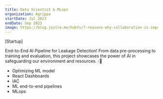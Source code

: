 ```yaml
---
title: Data Scientist & MLops
organization: Agrippa
startDate: Jul 2023
endDate: Sep 2023
image: https://blog.jostle.me/hubfs/7-reasons-why-collaboration-is-important-16x9.png
---
```


[Startup]

End-to-End AI Pipeline for Leakage Detection! From data pre-processing to training and evaluation, this project showcases the power of AI in safeguarding our environment and resources. 💧🤖

- Optimizing ML model
- React Dashboards
- IAC
- ML end-to-end pipelines
- MLops
